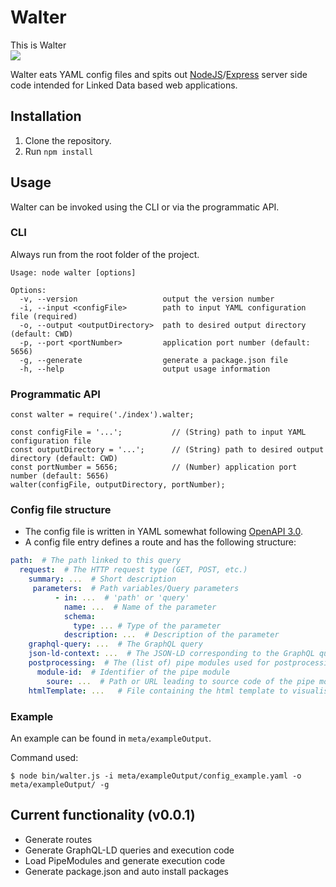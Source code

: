 # Walter
This is Walter  
![](https://mattermost.ilabt.imec.be/files/gcsbmwrq4p86zmoismi6iz3brh/public?h=pTxrBbD5nCLDZtZIaXOv8dUGwLzqRu8gtLRZNLyD8U8)

Walter eats YAML config files and spits out [NodeJS](https://nodejs.org/en/)/[Express](https://expressjs.com/) server side code intended for Linked Data based web applications.

## Installation
1. Clone the repository.
2. Run `npm install` 

## Usage
Walter can be invoked using the CLI or via the programmatic API.

### CLI
Always run from the root folder of the project.

```
Usage: node walter [options]

Options:
  -v, --version                   output the version number
  -i, --input <configFile>        path to input YAML configuration file (required)
  -o, --output <outputDirectory>  path to desired output directory (default: CWD)
  -p, --port <portNumber>         application port number (default: 5656)
  -g, --generate                  generate a package.json file
  -h, --help                      output usage information
```

### Programmatic API

```apple js
const walter = require('./index').walter;

const configFile = '...';           // (String) path to input YAML configuration file
const outputDirectory = '...';      // (String) path to desired output directory (default: CWD)
const portNumber = 5656;            // (Number) application port number (default: 5656)
walter(configFile, outputDirectory, portNumber);
```

### Config file structure
* The config file is written in YAML somewhat following [OpenAPI 3.0](https://swagger.io/docs/specification/basic-structure/).
* A config file entry defines a route and has the following structure:

```yaml
path:  # The path linked to this query
  request:  # The HTTP request type (GET, POST, etc.)
    summary: ...  # Short description
     parameters:  # Path variables/Query parameters
          - in: ...  # 'path' or 'query'
            name: ...  # Name of the parameter
            schema:
              type: ... # Type of the parameter
            description: ...  # Description of the parameter
    graphql-query: ...  # The GraphQL query
    json-ld-context: ...  # The JSON-LD corresponding to the GraphQL query
    postprocessing:  # The (list of) pipe modules used for postprocessing
      module-id:  # Identifier of the pipe module
        soure: ...  # Path or URL leading to source code of the pipe module
    htmlTemplate: ...   # File containing the html template to visualise the data
```

### Example
An example can be found in `meta/exampleOutput`.

Command used: 

`$ node bin/walter.js -i meta/exampleOutput/config_example.yaml -o meta/exampleOutput/ -g`


## Current functionality (v0.0.1)
* Generate routes
* Generate GraphQL-LD queries and execution code
* Load PipeModules and generate execution code
* Generate package.json and auto install packages
